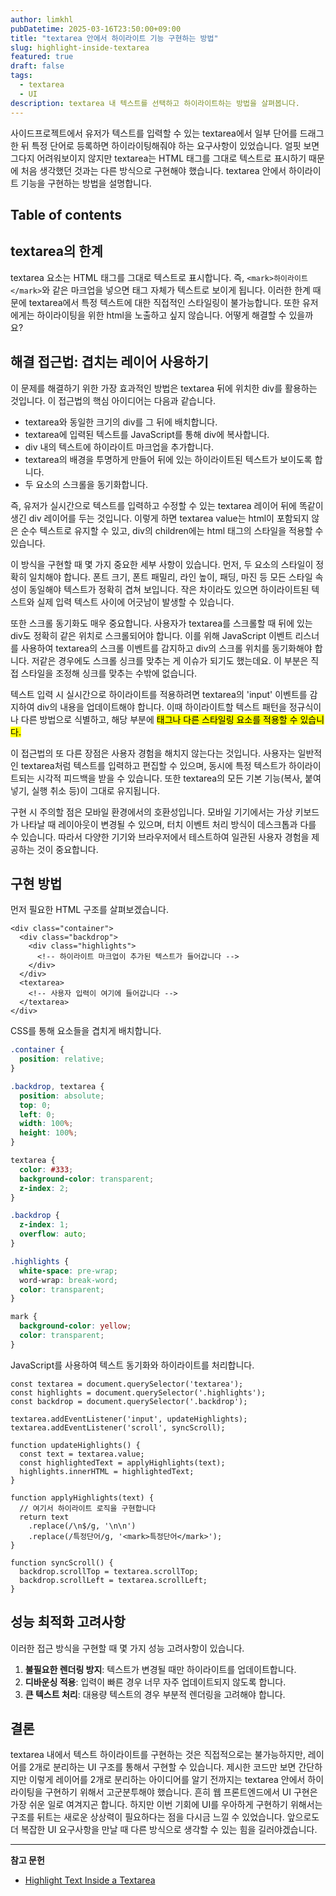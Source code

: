 ```yaml
---
author: limkhl
pubDatetime: 2025-03-16T23:50:00+09:00
title: "textarea 안에서 하이라이트 기능 구현하는 방법"
slug: highlight-inside-textarea
featured: true
draft: false
tags:
  - textarea
  - UI
description: textarea 내 텍스트를 선택하고 하이라이트하는 방법을 살펴봅니다.
---
```


사이드프로젝트에서 유저가 텍스트를 입력할 수 있는 textarea에서 일부 단어를 드래그한 뒤 특정 단어로 등록하면 하이라이팅해줘야 하는 요구사항이 있었습니다. 얼핏 보면 그다지 어려워보이지 않지만 textarea는 HTML 태그를 그대로 텍스트로 표시하기 때문에 처음 생각했던 것과는 다른 방식으로 구현해야 했습니다. textarea 안에서 하이라이트 기능을 구현하는 방법을 설명합니다.

## Table of contents

## textarea의 한계

textarea 요소는 HTML 태그를 그대로 텍스트로 표시합니다. 즉, `<mark>하이라이트</mark>`와 같은 마크업을 넣으면 태그 자체가 텍스트로 보이게 됩니다. 이러한 한계 때문에 textarea에서 특정 텍스트에 대한 직접적인 스타일링이 불가능합니다. 또한 유저에게는 하이라이팅을 위한 html을 노출하고 싶지 않습니다. 어떻게 해결할 수 있을까요?

## 해결 접근법: 겹치는 레이어 사용하기

이 문제를 해결하기 위한 가장 효과적인 방법은 textarea 뒤에 위치한 div를 활용하는 것입니다. 이 접근법의 핵심 아이디어는 다음과 같습니다.

- textarea와 동일한 크기의 div를 그 뒤에 배치합니다.
- textarea에 입력된 텍스트를 JavaScript를 통해 div에 복사합니다.
- div 내의 텍스트에 하이라이트 마크업을 추가합니다.
- textarea의 배경을 투명하게 만들어 뒤에 있는 하이라이트된 텍스트가 보이도록 합니다.
- 두 요소의 스크롤을 동기화합니다.

즉, 유저가 실시간으로 텍스트를 입력하고 수정할 수 있는 textarea 레이어 뒤에 똑같이 생긴 div 레이어를 두는 것입니다. 이렇게 하면 textarea value는 html이 포함되지 않은 순수 텍스트로 유지할 수 있고, div의 children에는 html 태그의 스타일을 적용할 수 있습니다.

이 방식을 구현할 때 몇 가지 중요한 세부 사항이 있습니다. 먼저, 두 요소의 스타일이 정확히 일치해야 합니다. 폰트 크기, 폰트 패밀리, 라인 높이, 패딩, 마진 등 모든 스타일 속성이 동일해야 텍스트가 정확히 겹쳐 보입니다. 작은 차이라도 있으면 하이라이트된 텍스트와 실제 입력 텍스트 사이에 어긋남이 발생할 수 있습니다.

또한 스크롤 동기화도 매우 중요합니다. 사용자가 textarea를 스크롤할 때 뒤에 있는 div도 정확히 같은 위치로 스크롤되어야 합니다. 이를 위해 JavaScript 이벤트 리스너를 사용하여 textarea의 스크롤 이벤트를 감지하고 div의 스크롤 위치를 동기화해야 합니다. 저같은 경우에도 스크롤 싱크를 맞추는 게 이슈가 되기도 했는데요. 이 부분은 직접 스타일을 조정해 싱크를 맞추는 수밖에 없습니다.

텍스트 입력 시 실시간으로 하이라이트를 적용하려면 textarea의 'input' 이벤트를 감지하여 div의 내용을 업데이트해야 합니다. 이때 하이라이트할 텍스트 패턴을 정규식이나 다른 방법으로 식별하고, 해당 부분에 <mark> 태그나 다른 스타일링 요소를 적용할 수 있습니다.

이 접근법의 또 다른 장점은 사용자 경험을 해치지 않는다는 것입니다. 사용자는 일반적인 textarea처럼 텍스트를 입력하고 편집할 수 있으며, 동시에 특정 텍스트가 하이라이트되는 시각적 피드백을 받을 수 있습니다. 또한 textarea의 모든 기본 기능(복사, 붙여넣기, 실행 취소 등)이 그대로 유지됩니다.

구현 시 주의할 점은 모바일 환경에서의 호환성입니다. 모바일 기기에서는 가상 키보드가 나타날 때 레이아웃이 변경될 수 있으며, 터치 이벤트 처리 방식이 데스크톱과 다를 수 있습니다. 따라서 다양한 기기와 브라우저에서 테스트하여 일관된 사용자 경험을 제공하는 것이 중요합니다.

## 구현 방법

먼저 필요한 HTML 구조를 살펴보겠습니다.

```tsx
<div class="container">
  <div class="backdrop">
    <div class="highlights">
      <!-- 하이라이트 마크업이 추가된 텍스트가 들어갑니다 -->
    </div>
  </div>
  <textarea>
    <!-- 사용자 입력이 여기에 들어갑니다 -->
  </textarea>
</div>
```

CSS를 통해 요소들을 겹치게 배치합니다.

```css
.container {
  position: relative;
}

.backdrop, textarea {
  position: absolute;
  top: 0;
  left: 0;
  width: 100%;
  height: 100%;
}

textarea {
  color: #333;
  background-color: transparent;
  z-index: 2;
}

.backdrop {
  z-index: 1;
  overflow: auto;
}

.highlights {
  white-space: pre-wrap;
  word-wrap: break-word;
  color: transparent;
}

mark {
  background-color: yellow;
  color: transparent;
}
```

JavaScript를 사용하여 텍스트 동기화와 하이라이트를 처리합니다.

```tsx
const textarea = document.querySelector('textarea');
const highlights = document.querySelector('.highlights');
const backdrop = document.querySelector('.backdrop');

textarea.addEventListener('input', updateHighlights);
textarea.addEventListener('scroll', syncScroll);

function updateHighlights() {
  const text = textarea.value;
  const highlightedText = applyHighlights(text);
  highlights.innerHTML = highlightedText;
}

function applyHighlights(text) {
  // 여기서 하이라이트 로직을 구현합니다
  return text
    .replace(/\n$/g, '\n\n')
    .replace(/특정단어/g, '<mark>특정단어</mark>');
}

function syncScroll() {
  backdrop.scrollTop = textarea.scrollTop;
  backdrop.scrollLeft = textarea.scrollLeft;
}
```

## 성능 최적화 고려사항

이러한 접근 방식을 구현할 때 몇 가지 성능 고려사항이 있습니다.

1. **불필요한 렌더링 방지**: 텍스트가 변경될 때만 하이라이트를 업데이트합니다.
2. **디바운싱 적용**: 입력이 빠른 경우 너무 자주 업데이트되지 않도록 합니다.
3. **큰 텍스트 처리**: 대용량 텍스트의 경우 부분적 렌더링을 고려해야 합니다.

## 결론

textarea 내에서 텍스트 하이라이트를 구현하는 것은 직접적으로는 불가능하지만, 레이어를 2개로 분리하는 UI 구조를 통해서 구현할 수 있습니다. 제시한 코드만 보면 간단하지만 이렇게 레이어를 2개로 분리하는 아이디어를 알기 전까지는 textarea 안에서 하이라이팅을 구현하기 위해서 고군분투해야 했습니다. 흔히 웹 프론트엔드에서 UI 구현은 가장 쉬운 일로 여겨지곤 합니다. 하지만 이번 기회에 UI를 우아하게 구현하기 위해서는 구조를 뒤트는 새로운 상상력이 필요하다는 점을 다시금 느낄 수 있었습니다. 앞으로도 더 복잡한 UI 요구사항을 만날 때 다른 방식으로 생각할 수 있는 힘을 길러야겠습니다.

---

**참고 문헌**
- [Highlight Text Inside a Textarea](https://codersblock.com/blog/highlight-text-inside-a-textarea/)